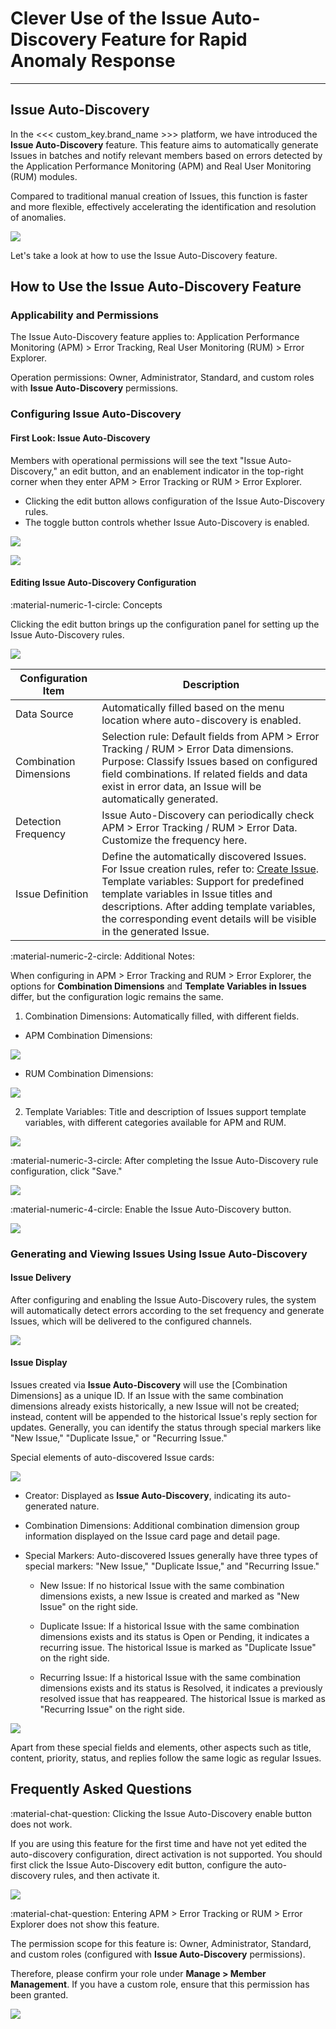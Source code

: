 # Clever Use of the Issue Auto-Discovery Feature for Rapid Anomaly Response
---

## Issue Auto-Discovery

In the <<< custom_key.brand_name >>> platform, we have introduced the **Issue Auto-Discovery** feature. This feature aims to automatically generate Issues in batches and notify relevant members based on errors detected by the Application Performance Monitoring (APM) and Real User Monitoring (RUM) modules.

Compared to traditional manual creation of Issues, this function is faster and more flexible, effectively accelerating the identification and resolution of anomalies.

![](img/issue-auto-generate.png)

Let's take a look at how to use the Issue Auto-Discovery feature.

## How to Use the Issue Auto-Discovery Feature

### Applicability and Permissions

The Issue Auto-Discovery feature applies to: Application Performance Monitoring (APM) > Error Tracking, Real User Monitoring (RUM) > Error Explorer.

Operation permissions: Owner, Administrator, Standard, and custom roles with **Issue Auto-Discovery** permissions.

### Configuring Issue Auto-Discovery

#### First Look: Issue Auto-Discovery

Members with operational permissions will see the text "Issue Auto-Discovery," an edit button, and an enablement indicator in the top-right corner when they enter APM > Error Tracking or RUM > Error Explorer.

- Clicking the edit button allows configuration of the Issue Auto-Discovery rules.
- The toggle button controls whether Issue Auto-Discovery is enabled.

![](img/issue-auto-generate-1.png)

![](img/issue-auto-generate-2.png)

#### Editing Issue Auto-Discovery Configuration

:material-numeric-1-circle: Concepts

Clicking the edit button brings up the configuration panel for setting up the Issue Auto-Discovery rules.

![](img/issue-auto-generate-3.png)

| Configuration Item | Description |
| --- | --- |
| Data Source | Automatically filled based on the menu location where auto-discovery is enabled. |
| Combination Dimensions | Selection rule: Default fields from APM > Error Tracking / RUM > Error Data dimensions.<br />Purpose: Classify Issues based on configured field combinations. If related fields and data exist in error data, an Issue will be automatically generated. |
| Detection Frequency | Issue Auto-Discovery can periodically check APM > Error Tracking / RUM > Error Data.<br />Customize the frequency here. |
| Issue Definition | Define the automatically discovered Issues. For Issue creation rules, refer to: [Create Issue](../exception/issue.md).<br />Template variables: Support for predefined template variables in Issue titles and descriptions. After adding template variables, the corresponding event details will be visible in the generated Issue. |

:material-numeric-2-circle: Additional Notes:

When configuring in APM > Error Tracking and RUM > Error Explorer, the options for **Combination Dimensions** and **Template Variables in Issues** differ, but the configuration logic remains the same.

1. Combination Dimensions: Automatically filled, with different fields.

- APM Combination Dimensions:

![](img/issue-auto-generate-4.png)

- RUM Combination Dimensions:

![](img/issue-auto-generate-5.png)

2. Template Variables: Title and description of Issues support template variables, with different categories available for APM and RUM.

![](img/issue-auto-generate-6.png)

:material-numeric-3-circle: After completing the Issue Auto-Discovery rule configuration, click "Save."

![](img/issue-auto-generate-7.png)

:material-numeric-4-circle: Enable the Issue Auto-Discovery button.

![](img/issue-auto-generate-8.png)

### Generating and Viewing Issues Using Issue Auto-Discovery

#### Issue Delivery

After configuring and enabling the Issue Auto-Discovery rules, the system will automatically detect errors according to the set frequency and generate Issues, which will be delivered to the configured channels.

![](img/issue-auto-generate-9.png)

#### Issue Display

Issues created via **Issue Auto-Discovery** will use the [Combination Dimensions] as a unique ID. If an Issue with the same combination dimensions already exists historically, a new Issue will not be created; instead, content will be appended to the historical Issue's reply section for updates. Generally, you can identify the status through special markers like "New Issue," "Duplicate Issue," or "Recurring Issue."

Special elements of auto-discovered Issue cards:

![](img/issue-auto-generate-10.png)

- Creator: Displayed as **Issue Auto-Discovery**, indicating its auto-generated nature.

- Combination Dimensions: Additional combination dimension group information displayed on the Issue card page and detail page.

- Special Markers: Auto-discovered Issues generally have three types of special markers: "New Issue," "Duplicate Issue," and "Recurring Issue."

    - New Issue: If no historical Issue with the same combination dimensions exists, a new Issue is created and marked as "New Issue" on the right side.

    - Duplicate Issue: If a historical Issue with the same combination dimensions exists and its status is Open or Pending, it indicates a recurring issue. The historical Issue is marked as "Duplicate Issue" on the right side.

    - Recurring Issue: If a historical Issue with the same combination dimensions exists and its status is Resolved, it indicates a previously resolved issue that has reappeared. The historical Issue is marked as "Recurring Issue" on the right side.

![](img/issue-auto-1.png)

Apart from these special fields and elements, other aspects such as title, content, priority, status, and replies follow the same logic as regular Issues.

## Frequently Asked Questions

:material-chat-question: Clicking the Issue Auto-Discovery enable button does not work.

If you are using this feature for the first time and have not yet edited the auto-discovery configuration, direct activation is not supported. You should first click the Issue Auto-Discovery edit button, configure the auto-discovery rules, and then activate it.

![](img/issue-auto-generate-11.png)

:material-chat-question: Entering APM > Error Tracking or RUM > Error Explorer does not show this feature.

The permission scope for this feature is: Owner, Administrator, Standard, and custom roles (configured with **Issue Auto-Discovery** permissions).

Therefore, please confirm your role under **Manage > Member Management**. If you have a custom role, ensure that this permission has been granted.

![](img/issue-auto-generate-12.png)